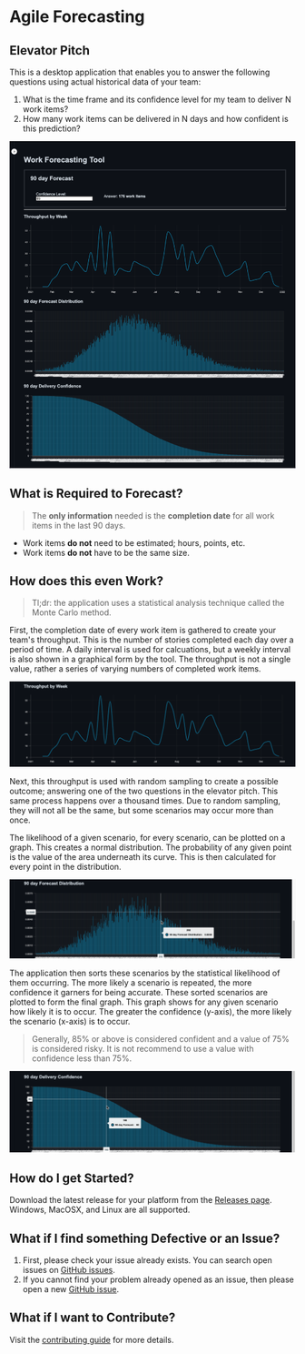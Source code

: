 # Agile Forecasting

## Elevator Pitch

This is a desktop application that enables you to answer the following questions using actual historical data of your team:

1. What is the time frame and its confidence level for my team to deliver N work items?
2. How many work items can be delivered in N days and how confident is this prediction?

![Screenshot](./docs/screenshot.png)

## What is Required to Forecast?

> The **only information** needed is the **completion date** for all work items in the last 90 days.

- Work items **do not** need to be estimated; hours, points, etc.
- Work items **do not** have to be the same size.

## How does this even Work?

> Tl;dr: the application uses a statistical analysis technique called the Monte Carlo method.

First, the completion date of every work item is gathered to create your team's throughput. This is the number of stories completed each day over a period of time. A daily interval is used for calcuations, but a weekly interval is also shown in a graphical form by the tool. The throughput is not a single value, rather a series of varying numbers of completed work items.

![Weekly throughput example](./docs/weekly-throughput.png)

Next, this throughput is used with random sampling to create a possible outcome; answering one of the two questions in the elevator pitch. This same process happens over a thousand times. Due to random sampling, they will not all be the same, but some scenarios may occur more than once.

The likelihood of a given scenario, for every scenario, can be plotted on a graph. This creates a normal distribution. The probability of any given point is the value of the area underneath its curve. This is then calculated for every point in the distribution.

![Weekly throughput example](./docs/distribution.png)

The application then sorts these scenarios by the statistical likelihood of them occurring. The more likely a scenario is repeated, the more confidence it garners for being accurate. These sorted scenarios are plotted to form the final graph. This graph shows for any given scenario how likely it is to occur. The greater the confidence (y-axis), the more likely the scenario (x-axis) is to occur.

> Generally, 85% or above is considered confident and a value of 75% is considered risky. It is not recommend to use a value with confidence less than 75%.

![Weekly throughput example](./docs/delivery-confidence.png)

## How do I get Started?

Download the latest release for your platform from the [Releases page](https://github.com/andrew-codes/forecast-work-oss/releases). Windows, MacOSX, and Linux are all supported.

## What if I find something Defective or an Issue?

1. First, please check your issue already exists. You can search open issues on [GitHub issues](https://github.com/andrew-codes/forecast-work-oss/issues).
2. If you cannot find your problem already opened as an issue, then please open a new [GitHub issue](https://github.com/andrew-codes/forecast-work-oss/issues/new).

## What if I want to Contribute?

Visit the [contributing guide](./docs/contributing.md) for more details.
